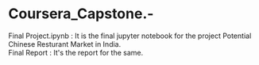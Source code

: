 # Coursera_Capstone.-
Final Project.ipynb : It is the final jupyter notebook for the project Potential Chinese Resturant Market in India.
<br>Final Report : It's the report for the same.
